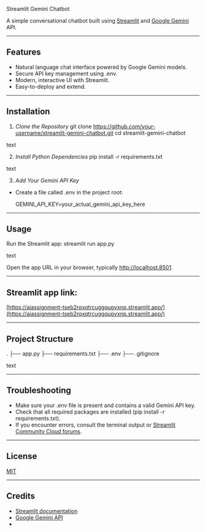  Streamlit Gemini Chatbot

A simple conversational chatbot built using [Streamlit](https://streamlit.io) and [Google Gemini](https://aistudio.google.com/) API.

---

## Features

- Natural language chat interface powered by Google Gemini models.
- Secure API key management using .env.
- Modern, interactive UI with Streamlit.
- Easy-to-deploy and extend.

---

## Installation

1. *Clone the Repository*
git clone https://github.com/your-username/streamlit-gemini-chatbot.git
cd streamlit-gemini-chatbot

text

2. *Install Python Dependencies*
pip install -r requirements.txt

text

3. *Add Your Gemini API Key*
- Create a file called .env in the project root:
  
  GEMINI_API_KEY=your_actual_gemini_api_key_here
  

---

## Usage

Run the Streamlit app:
streamlit run app.py

text

Open the app URL in your browser, typically [http://localhost:8501](http://localhost:8501).

---
## Streamlit app link:
[https://aiassignment-tseb2rqxqtrcuggqupvxnp.streamlit.app/](https://aiassignment-tseb2rqxqtrcuggqupvxnp.streamlit.app/)

---

## Project Structure

.
├── app.py
├── requirements.txt
├── .env
├── .gitignore

text

---

## Troubleshooting

- Make sure your .env file is present and contains a valid Gemini API key.
- Check that all required packages are installed (pip install -r requirements.txt).
- If you encounter errors, consult the terminal output or [Streamlit Community Cloud forums](https://discuss.streamlit.io/c/13).

---

## License

[MIT](LICENSE)

---

## Credits

- [Streamlit documentation](https://docs.streamlit.io/)
- [Google Gemini API](https://aistudio.google.com/)
-
